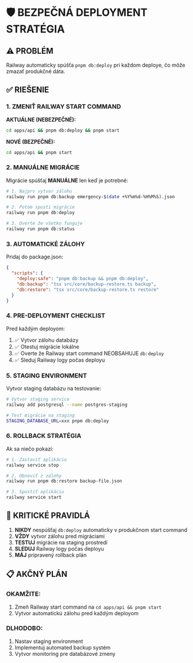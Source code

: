# 🛡️ BEZPEČNÁ DEPLOYMENT STRATÉGIA

## ⚠️ PROBLÉM

Railway automaticky spúšťa `pnpm db:deploy` pri každom deploye, čo môže zmazať produkčné dáta.

## ✅ RIEŠENIE

### 1. ZMENIŤ RAILWAY START COMMAND

**AKTUÁLNE (NEBEZPEČNÉ):**

```bash
cd apps/api && pnpm db:deploy && pnpm start
```

**NOVÉ (BEZPEČNÉ):**

```bash
cd apps/api && pnpm start
```

### 2. MANUÁLNE MIGRÁCIE

Migrácie spúšťaj **MANUÁLNE** len keď je potrebné:

```bash
# 1. Najprv vytvor zálohu
railway run pnpm db:backup emergency-$(date +%Y%m%d-%H%M%S).json

# 2. Potom spusti migrácie
railway run pnpm db:deploy

# 3. Overte že všetko funguje
railway run pnpm db:status
```

### 3. AUTOMATICKÉ ZÁLOHY

Pridaj do package.json:

```json
{
  "scripts": {
    "deploy:safe": "pnpm db:backup && pnpm db:deploy",
    "db:backup": "tsx src/core/backup-restore.ts backup",
    "db:restore": "tsx src/core/backup-restore.ts restore"
  }
}
```

### 4. PRE-DEPLOYMENT CHECKLIST

Pred každým deployom:

1. ✅ Vytvor zálohu databázy
2. ✅ Otestuj migrácie lokálne
3. ✅ Overte že Railway start command NEOBSAHUJE `db:deploy`
4. ✅ Sleduj Railway logy počas deployu

### 5. STAGING ENVIRONMENT

Vytvor staging databázu na testovanie:

```bash
# Vytvor staging service
railway add postgresql --name postgres-staging

# Test migrácie na staging
STAGING_DATABASE_URL=xxx pnpm db:deploy
```

### 6. ROLLBACK STRATÉGIA

Ak sa niečo pokazí:

```bash
# 1. Zastaviť aplikáciu
railway service stop

# 2. Obnoviť z zálohy
railway run pnpm db:restore backup-file.json

# 3. Spustiť aplikáciu
railway service start
```

## 🚨 KRITICKÉ PRAVIDLÁ

1. **NIKDY** nespúšťaj `db:deploy` automaticky v produkčnom start command
2. **VŽDY** vytvor zálohu pred migráciami
3. **TESTUJ** migrácie na staging prostredí
4. **SLEDUJ** Railway logy počas deployu
5. **MÁJ** pripravený rollback plán

## 📋 AKČNÝ PLÁN

### OKAMŽITE:

1. Zmeň Railway start command na `cd apps/api && pnpm start`
2. Vytvor automatickú zálohu pred každým deployom

### DLHODOBO:

1. Nastav staging environment
2. Implementuj automated backup systém
3. Vytvor monitoring pre databázové zmeny
